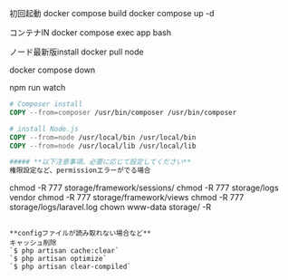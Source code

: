 初回起動
docker compose build
docker compose up -d

コンテナIN
docker compose exec app bash

ノード最新版install
docker pull node

docker compose down

npm run watch

``` Dockerfile 修正
# Composer install
COPY --from=composer /usr/bin/composer /usr/bin/composer

# install Node.js
COPY --from=node /usr/local/bin /usr/local/bin
COPY --from=node /usr/local/lib /usr/local/lib

##### **以下注意事項。必要に応じて設定してください**
権限設定など、permissionエラーがでる場合
```

chmod -R 777 storage/framework/sessions/
chmod -R 777 storage/logs vendor
chmod -R 777 storage/framework/views
chmod -R 777 storage/logs/laravel.log
chown www-data storage/ -R  
```

**configファイルが読み取れない場合など**
キャッシュ削除
`$ php artisan cache:clear`
`$ php artisan optimize`
`$ php artisan clear-compiled`